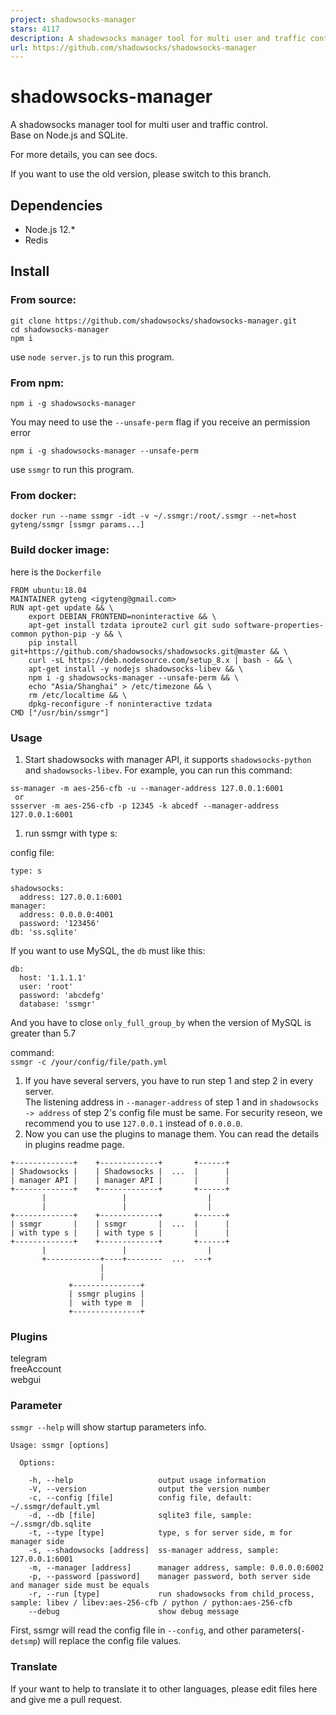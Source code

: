 ```yaml
---
project: shadowsocks-manager
stars: 4117
description: A shadowsocks manager tool for multi user and traffic control.
url: https://github.com/shadowsocks/shadowsocks-manager
---
```


shadowsocks-manager
===================

A shadowsocks manager tool for multi user and traffic control.  
Base on Node.js and SQLite.

For more details, you can see docs.

If you want to use the old version, please switch to this branch.

Dependencies
------------

-   Node.js 12.\*
-   Redis

Install
-------

### From source:

```
git clone https://github.com/shadowsocks/shadowsocks-manager.git
cd shadowsocks-manager
npm i
```

use `node server.js` to run this program.

### From npm:

```
npm i -g shadowsocks-manager
```

You may need to use the `--unsafe-perm` flag if you receive an permission error

```
npm i -g shadowsocks-manager --unsafe-perm
```

use `ssmgr` to run this program.

### From docker:

```
docker run --name ssmgr -idt -v ~/.ssmgr:/root/.ssmgr --net=host gyteng/ssmgr [ssmgr params...]
```

### Build docker image:

here is the `Dockerfile`

```
FROM ubuntu:18.04
MAINTAINER gyteng <igyteng@gmail.com>
RUN apt-get update && \
    export DEBIAN_FRONTEND=noninteractive && \
    apt-get install tzdata iproute2 curl git sudo software-properties-common python-pip -y && \
    pip install git+https://github.com/shadowsocks/shadowsocks.git@master && \
    curl -sL https://deb.nodesource.com/setup_8.x | bash - && \
    apt-get install -y nodejs shadowsocks-libev && \
    npm i -g shadowsocks-manager --unsafe-perm && \
    echo "Asia/Shanghai" > /etc/timezone && \
    rm /etc/localtime && \
    dpkg-reconfigure -f noninteractive tzdata
CMD ["/usr/bin/ssmgr"]
```

### Usage

1.  Start shadowsocks with manager API, it supports `shadowsocks-python` and `shadowsocks-libev`. For example, you can run this command:

```
ss-manager -m aes-256-cfb -u --manager-address 127.0.0.1:6001
 or
ssserver -m aes-256-cfb -p 12345 -k abcedf --manager-address 127.0.0.1:6001
```

1.  run ssmgr with type s:

config file:

```
type: s

shadowsocks:
  address: 127.0.0.1:6001
manager:
  address: 0.0.0.0:4001
  password: '123456'
db: 'ss.sqlite'
```

If you want to use MySQL, the `db` must like this:

```
db:
  host: '1.1.1.1'
  user: 'root'
  password: 'abcdefg'
  database: 'ssmgr'
```

And you have to close `only_full_group_by` when the version of MySQL is greater than 5.7

command:  
`ssmgr -c /your/config/file/path.yml`

1.  If you have several servers, you have to run step 1 and step 2 in every server.  
    The listening address in `--manager-address` of step 1 and in `shadowsocks -> address` of step 2's config file must be same. For security reseon, we recommend you to use `127.0.0.1` instead of `0.0.0.0`.
2.  Now you can use the plugins to manage them. You can read the details in plugins readme page.

```
+-------------+    +-------------+       +------+
| Shadowsocks |    | Shadowsocks |  ...  |      |
| manager API |    | manager API |       |      |
+-------------+    +-------------+       +------+
       |                 |                  |
       |                 |                  |
+-------------+    +-------------+       +------+
| ssmgr       |    | ssmgr       |  ...  |      |
| with type s |    | with type s |       |      |
+-------------+    +-------------+       +------+
       |                 |                  |
       +------------+----+--------  ...  ---+
                    |
                    |
             +---------------+
             | ssmgr plugins |
             |  with type m  |
             +---------------+
```

### Plugins

telegram  
freeAccount  
webgui

### Parameter

`ssmgr --help` will show startup parameters info.

```
Usage: ssmgr [options]

  Options:

    -h, --help                   output usage information
    -V, --version                output the version number
    -c, --config [file]          config file, default: ~/.ssmgr/default.yml
    -d, --db [file]              sqlite3 file, sample: ~/.ssmgr/db.sqlite
    -t, --type [type]            type, s for server side, m for manager side
    -s, --shadowsocks [address]  ss-manager address, sample: 127.0.0.1:6001
    -m, --manager [address]      manager address, sample: 0.0.0.0:6002
    -p, --password [password]    manager password, both server side and manager side must be equals
    -r, --run [type]             run shadowsocks from child_process, sample: libev / libev:aes-256-cfb / python / python:aes-256-cfb
    --debug                      show debug message
```

First, ssmgr will read the config file in `--config`, and other parameters(`-detsmp`) will replace the config file values.

### Translate

If your want to help to translate it to other languages, please edit files here and give me a pull request.
